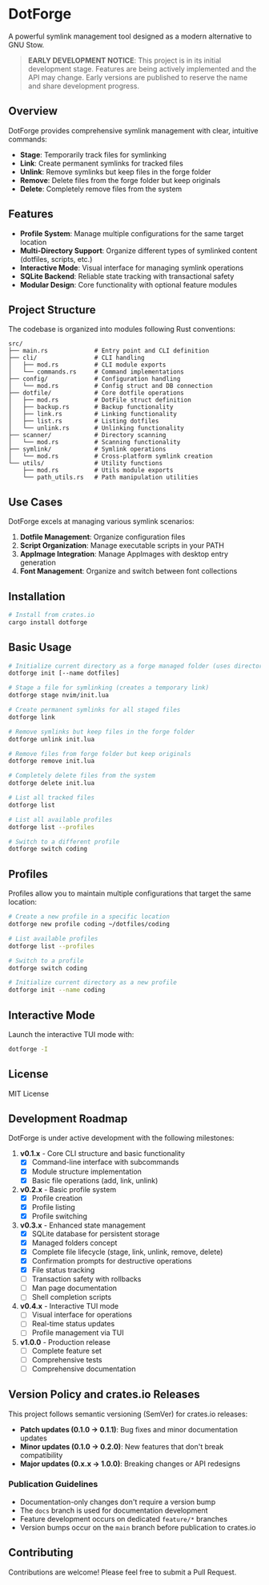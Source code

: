 # DotForge

A powerful symlink management tool designed as a modern alternative to GNU Stow.

> **EARLY DEVELOPMENT NOTICE**: This project is in its initial development stage. Features are being actively implemented and the API may change. Early versions are published to reserve the name and share development progress.

## Overview

DotForge provides comprehensive symlink management with clear, intuitive commands:

- **Stage**: Temporarily track files for symlinking
- **Link**: Create permanent symlinks for tracked files
- **Unlink**: Remove symlinks but keep files in the forge folder
- **Remove**: Delete files from the forge folder but keep originals
- **Delete**: Completely remove files from the system

## Features

- **Profile System**: Manage multiple configurations for the same target location
- **Multi-Directory Support**: Organize different types of symlinked content (dotfiles, scripts, etc.)
- **Interactive Mode**: Visual interface for managing symlink operations
- **SQLite Backend**: Reliable state tracking with transactional safety
- **Modular Design**: Core functionality with optional feature modules

## Project Structure

The codebase is organized into modules following Rust conventions:

```
src/
├── main.rs             # Entry point and CLI definition
├── cli/                # CLI handling
│   ├── mod.rs          # CLI module exports
│   └── commands.rs     # Command implementations
├── config/             # Configuration handling
│   └── mod.rs          # Config struct and DB connection
├── dotfile/            # Core dotfile operations
│   ├── mod.rs          # DotFile struct definition
│   ├── backup.rs       # Backup functionality
│   ├── link.rs         # Linking functionality 
│   ├── list.rs         # Listing dotfiles
│   └── unlink.rs       # Unlinking functionality
├── scanner/            # Directory scanning
│   └── mod.rs          # Scanning functionality
├── symlink/            # Symlink operations
│   └── mod.rs          # Cross-platform symlink creation
└── utils/              # Utility functions
    ├── mod.rs          # Utils module exports
    └── path_utils.rs   # Path manipulation utilities
```

## Use Cases

DotForge excels at managing various symlink scenarios:

1. **Dotfile Management**: Organize configuration files
2. **Script Organization**: Manage executable scripts in your PATH
3. **AppImage Integration**: Manage AppImages with desktop entry generation
4. **Font Management**: Organize and switch between font collections

## Installation

```bash
# Install from crates.io
cargo install dotforge
```

## Basic Usage

```bash
# Initialize current directory as a forge managed folder (uses directory name if no name provided)
dotforge init [--name dotfiles]

# Stage a file for symlinking (creates a temporary link)
dotforge stage nvim/init.lua

# Create permanent symlinks for all staged files
dotforge link

# Remove symlinks but keep files in the forge folder
dotforge unlink init.lua

# Remove files from forge folder but keep originals
dotforge remove init.lua

# Completely delete files from the system
dotforge delete init.lua

# List all tracked files
dotforge list

# List all available profiles
dotforge list --profiles

# Switch to a different profile
dotforge switch coding
```

## Profiles

Profiles allow you to maintain multiple configurations that target the same location:

```bash
# Create a new profile in a specific location
dotforge new profile coding ~/dotfiles/coding

# List available profiles
dotforge list --profiles

# Switch to a profile
dotforge switch coding

# Initialize current directory as a new profile
dotforge init --name coding
```

## Interactive Mode

Launch the interactive TUI mode with:

```bash
dotforge -I
```

## License

MIT License

## Development Roadmap

DotForge is under active development with the following milestones:

1. **v0.1.x** - Core CLI structure and basic functionality
   - [x] Command-line interface with subcommands
   - [x] Module structure implementation
   - [x] Basic file operations (add, link, unlink)

2. **v0.2.x** - Basic profile system
   - [x] Profile creation
   - [x] Profile listing
   - [x] Profile switching

3. **v0.3.x** - Enhanced state management
   - [x] SQLite database for persistent storage
   - [x] Managed folders concept
   - [x] Complete file lifecycle (stage, link, unlink, remove, delete)
   - [x] Confirmation prompts for destructive operations
   - [x] File status tracking
   - [ ] Transaction safety with rollbacks
   - [ ] Man page documentation
   - [ ] Shell completion scripts

4. **v0.4.x** - Interactive TUI mode
   - [ ] Visual interface for operations
   - [ ] Real-time status updates
   - [ ] Profile management via TUI

5. **v1.0.0** - Production release
   - [ ] Complete feature set
   - [ ] Comprehensive tests
   - [ ] Comprehensive documentation

## Version Policy and crates.io Releases

This project follows semantic versioning (SemVer) for crates.io releases:

- **Patch updates (0.1.0 → 0.1.1)**: Bug fixes and minor documentation updates
- **Minor updates (0.1.0 → 0.2.0)**: New features that don't break compatibility
- **Major updates (0.x.x → 1.0.0)**: Breaking changes or API redesigns

### Publication Guidelines

- Documentation-only changes don't require a version bump
- The `docs` branch is used for documentation development
- Feature development occurs on dedicated `feature/*` branches
- Version bumps occur on the `main` branch before publication to crates.io

## Contributing

Contributions are welcome! Please feel free to submit a Pull Request.